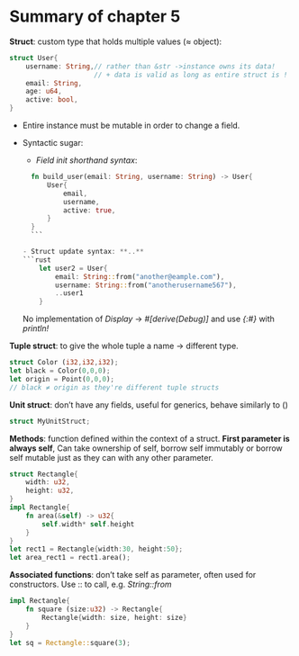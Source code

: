 # Summary of chapter 5 
**Struct**: custom type that holds multiple values (≈ object):
```rust
struct User{
    username: String,// rather than &str ->instance owns its data! 
                     // + data is valid as long as entire struct is !
    email: String,
    age: u64,
    active: bool,
}
```
- Entire instance must be mutable in order to change a field.
- Syntactic sugar:
    - _Field init shorthand syntax_: 
    
    ```rust
      fn build_user(email: String, username: String) -> User{
          User{
              email,
              username,
              active: true,
          }
      }
      ```

    - Struct update syntax: **..**
    ```rust
        let user2 = User{
            email: String::from("another@eample.com"),
            username: String::from("anotherusername567"),
            ..user1
        }
     ```
	No implementation of _Display_ -> _#[derive(Debug)]_ and use _{:#}_ with _println!_

**Tuple struct**: to give the whole tuple a name -> different type.
```rust
struct Color (i32,i32,i32);
let black = Color(0,0,0);
let origin = Point(0,0,0); 
// black ≠ origin as they're different tuple structs
```
**Unit struct**: don’t have any fields, useful for generics, behave similarly to ()
```rust
struct MyUnitStruct;
```

**Methods**: function defined within the context of a struct. **First parameter is always self**, Can take ownership of self, borrow self immutably or borrow self mutable just as they can with any other parameter.
```rust
struct Rectangle{
    width: u32,    
    height: u32,
}
impl Rectangle{
    fn area(&self) -> u32{
        self.width* self.height
    }
}
let rect1 = Rectangle{width:30, height:50};
let area_rect1 = rect1.area();
```
**Associated functions**: don’t take self as parameter, often used for constructors. Use :: to call, e.g. _String::from_
```rust
impl Rectangle{
    fn square (size:u32) -> Rectangle{
        Rectangle{width: size, height: size}
    }
}
let sq = Rectangle::square(3);
```




